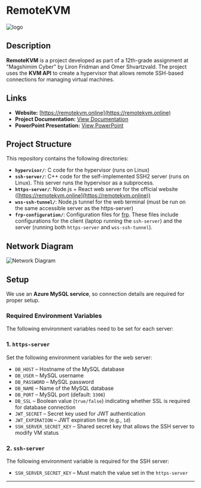 # RemoteKVM

![logo](https://gitlab.com/omerShva/images-for-readme/-/raw/main/RemoteKVM_big_logo.png)

## Description
**RemoteKVM** is a project developed as part of a 12th-grade assignment at "Magshimim Cyber" by Liron Fridman and Omer Shvartzvald. The project uses the **KVM API** to create a hypervisor that allows remote SSH-based connections for managing virtual machines.

## Links
- **Website:** [https://remotekvm.online](https://remotekvm.online)
- **Project Documentation:** [View Documentation](https://docs.google.com/document/d/1aULOYGXbrKZjQeXdZRdgJqwQUQY-bvm8ffIVtNzeAHA/edit?usp=sharing)
- **PowerPoint Presentation:** [View PowerPoint](https://docs.google.com/presentation/d/1yuHf-qhQIX3mmBx9EBr3icslYw3DcNa-/edit?usp=sharing&ouid=106854554423523955510&rtpof=true&sd=true)

## Project Structure
This repository contains the following directories:

- **`hypervisor/`**: C code for the hypervisor (runs on Linux)
- **`ssh-server/`**: C++ code for the self-implemented SSH2 server (runs on Linux). This server runs the hypervisor as a subprocess.
- **`https-server/`**: Node.js + React web server for the official website ([https://remotekvm.online](https://remotekvm.online))
- **`wss-ssh-tunnel/`**: Node.js tunnel for the web terminal (must be run on the same accessible server as the https-server)
- **`frp-configuration/`**: Configuration files for [frp](https://github.com/fatedier/frp). These files include configurations for the client (laptop running the `ssh-server`) and the server (running both `https-server` and `wss-ssh-tunnel`).

## Network Diagram
![Network Diagram](https://gitlab.com/omerShva/images-for-readme/-/raw/main/web_diagram.png)

## Setup

We use an **Azure MySQL service**, so connection details are required for proper setup.  

### Required Environment Variables

The following environment variables need to be set for each server:

### 1. `https-server`
Set the following environment variables for the web server:  
- `DB_HOST` – Hostname of the MySQL database  
- `DB_USER` – MySQL username  
- `DB_PASSWORD` – MySQL password  
- `DB_NAME` – Name of the MySQL database  
- `DB_PORT` – MySQL port (default: `3306`)  
- `DB_SSL` – Boolean value (`true/false`) indicating whether SSL is required for database connection  
- `JWT_SECRET` – Secret key used for JWT authentication  
- `JWT_EXPIRATION` – JWT expiration time (e.g., `1d`)  
- `SSH_SERVER_SECRET_KEY` – Shared secret key that allows the SSH server to modify VM status  

### 2. `ssh-server`
The following environment variable is required for the SSH server:  
- `SSH_SERVER_SECRET_KEY` – Must match the value set in the `https-server`  

---

